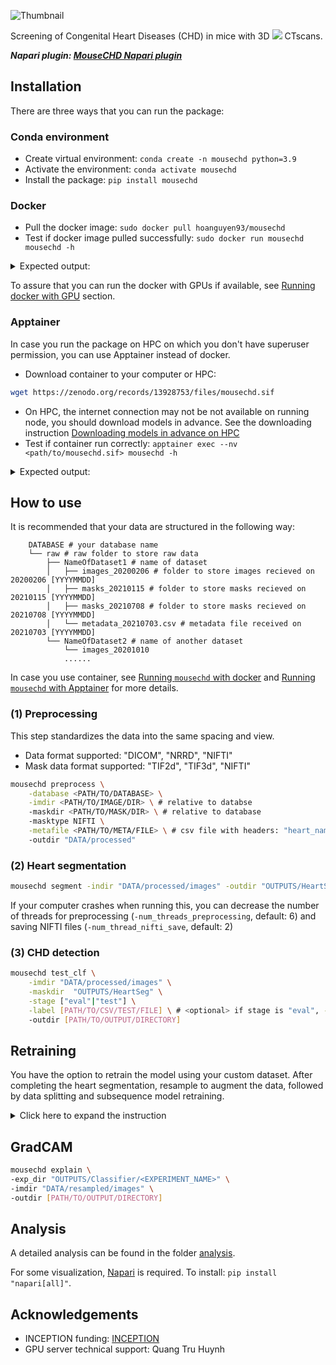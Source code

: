 ![Thumbnail](https://raw.githubusercontent.com/hnguyentt/MouseCHD/master/assets/thumbnail.png)

Screening of Congenital Heart Diseases (CHD) in mice with 3D <img src="https://latex.codecogs.com/svg.latex?\mu" /> CTscans.

***Napari plugin: [MouseCHD Napari plugin](https://github.com/hnguyentt/mousechd-napari)***


## Installation
There are three ways that you can run the package:

### Conda environment
* Create virtual environment: `conda create -n mousechd python=3.9`
* Activate the environment: `conda activate mousechd`
* Install the package: `pip install mousechd`

### Docker
* Pull the docker image: `sudo docker pull hoanguyen93/mousechd`
* Test if docker image pulled successfully: `sudo docker run mousechd mousechd -h`

<details>
<summary>Expected output:</summary>

```
usage: mousechd [-h] [-version] {postprocess_nnUNet,prepare_nnUNet_data,preprocess,segment,resample,split_data,viz3d_views,viz3d_stages,viz_stacks,viz_eda,viz3d_seg,create_label_df,test_clf,train_clf,explain,viz_grad} ...

optional arguments:
  -h, --help            show this help message and exit
  -version              show program's version number and exit

Choose a command:
  {postprocess_nnUNet,prepare_nnUNet_data,preprocess,segment,resample,split_data,viz3d_views,viz3d_stages,viz_stacks,viz_eda,viz3d_seg,create_label_df,test_clf,train_clf,explain,viz_grad}
```

</details>

To assure that you can run the docker with GPUs if available, see [Running docker with GPU](https://github.com/hnguyentt/MouseCHD/tree/master/containers#running-docker-with-gpu) section.

### Apptainer
In case you run the package on HPC on which you don't have superuser permission, you can use Apptainer instead of docker.

* Download container to your computer or HPC:
```bash
wget https://zenodo.org/records/13928753/files/mousechd.sif
```
* On HPC, the internet connection may not be not available on running node, you should download models in advance. See the downloading instruction [Downloading models in advance on HPC](https://github.com/hnguyentt/MouseCHD/tree/master/containers#downloading-models-in-advance-on-hpc)
* Test if container run correctly: `apptainer exec --nv <path/to/mousechd.sif> mousechd -h`

<details>
<summary>Expected output:</summary>

```
usage: mousechd [-h] [-version] {postprocess_nnUNet,prepare_nnUNet_data,preprocess,segment,resample,split_data,viz3d_views,viz3d_stages,viz_stacks,viz_eda,viz3d_seg,create_label_df,test_clf,train_clf,explain,viz_grad} ...

optional arguments:
  -h, --help            show this help message and exit
  -version              show program's version number and exit

Choose a command:
  {postprocess_nnUNet,prepare_nnUNet_data,preprocess,segment,resample,split_data,viz3d_views,viz3d_stages,viz_stacks,viz_eda,viz3d_seg,create_label_df,test_clf,train_clf,explain,viz_grad}
```

</details>
  
## How to use

It is recommended that your data are structured in the following way:
```
    DATABASE # your database name
    └── raw # raw folder to store raw data
        ├── NameOfDataset1 # name of dataset
        │   ├── images_20200206 # folder to store images recieved on 20200206 [YYYYMMDD]
        │   ├── masks_20210115 # folder to store masks recieved on 20210115 [YYYYMMDD]
        │   ├── masks_20210708 # folder to store masks recieved on 20210708 [YYYYMMDD]
        │   └── metadata_20210703.csv # metadata file received on 20210703 [YYYYMMDD]
        └── NameOfDataset2 # name of another dataset
            └── images_20201010
            ......
```

In case you use container, see [Running `mousechd` with docker](https://github.com/hnguyentt/MouseCHD/tree/master/containers#running-mousechd-with-docker) and [Running `mousechd` with Apptainer](https://github.com/hnguyentt/MouseCHD/tree/master/containers#running-mousechd-with-apptainer) for more details.

### (1) Preprocessing

This step standardizes the data into the same spacing and view.
* Data format supported: "DICOM", "NRRD", "NIFTI"
* Mask data format supported: "TIF2d", "TIF3d", "NIFTI"

```bash
mousechd preprocess \
    -database <PATH/TO/DATABASE> \
    -imdir <PATH/TO/IMAGE/DIR> \ # relative to databse
    -maskdir <PATH/TO/MASK/DIR> \ # relative to database
    -masktype NIFTI \
    -metafile <PATH/TO/META/FILE> \ # csv file with headers: "heart_name", "Stage", "Normal heart", "CHD1", "CHD2", ...
    -outdir "DATA/processed"
```

### (2) Heart segmentation

  ```bash
  mousechd segment -indir "DATA/processed/images" -outdir "OUTPUTS/HeartSeg"
  ```
If your computer crashes when running this, you can decrease the number of threads for preprocessing (`-num_threads_preprocessing`, default: 6) and saving NIFTI files (`-num_thread_nifti_save`, default: 2)

### (3) CHD detection
```bash
mousechd test_clf \
    -imdir "DATA/processed/images" \
    -maskdir  "OUTPUTS/HeartSeg" \
    -stage ["eval"|"test"] \
    -label [PATH/TO/CSV/TEST/FILE] \ # <optional> if stage is "eval", -label must be specified
    -outdir [PATH/TO/OUTPUT/DIRECTORY]
```

## Retraining

You have the option to retrain the model using your custom dataset. After completing the heart segmentation, resample to augment the data, followed by data splitting and subsequence model retraining.

<details>
<summary>Click here to expand the instruction</summary>

### (1) Resample
```bash
mousechd resample \
    -imdir  "DATA/processed/images" \
    -maskdir  "OUTPUTS/HeartSeg" \
    -outdir "DATA/resampled" \
    -metafile  "DATA/processed/metadata.csv" \
    -save_images 1
```

### (2) Split data
```bash
mousechd split_data \
    -metafile "DATA/processed/metadata.csv" \
    -outdir "DATA/label" \
    -val_size 0.2
```

### (3) Train
```bash
mousechd train_clf \
    -exp_dir "OUTPUTS/Classifier" \
    -exp [EXPERIEMENT_NAME] \
    -data_dir "DATA/resampled" \
    -label_dir "DATA/label/x5_base/1fold" \
    -epochs [NUM_EPOCHS]
```

### (4) Evaluate retrained model
```bash
mousechd test_clf \
    -model_dir "OUTPUTS/Classifier/<EXPERIMENT_NAME>" \
    -imdir "DATA/processed/images" \
    -maskdir  "OUTPUTS/HeartSeg" \
    -stage ["eval"|"test"] \
    -label [PATH/TO/CSV/TEST/FILE] \ # <optional> if stage is "eval", -label must be specified
    -outdir [PATH/TO/OUTPUT/DIRECTORY]
```

</details>

## GradCAM
```bash
mousechd explain \
-exp_dir "OUTPUTS/Classifier/<EXPERIMENT_NAME>" \
-imdir "DATA/resampled/images" \
-outdir [PATH/TO/OUTPUT/DIRECTORY]
```

## Analysis
A detailed analysis can be found in the folder [analysis](./analysis/).

For some visualization, [Napari](https://napari.org/stable/) is required. To install: `pip install "napari[all]"`.


## Acknowledgements
* INCEPTION funding: [INCEPTION](https://www.inception-program.fr/en) 
* GPU server technical support: Quang Tru Huynh
